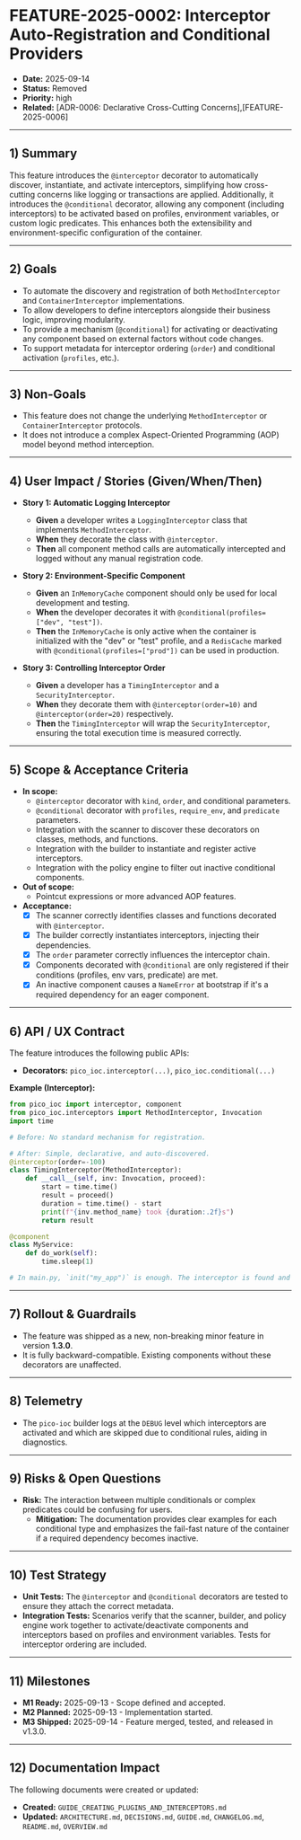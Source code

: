 # FEATURE-2025-0002: Interceptor Auto-Registration and Conditional Providers

  - **Date:** 2025-09-14
  - **Status:** Removed
  - **Priority:** high
  - **Related:** [ADR-0006: Declarative Cross-Cutting Concerns],[FEATURE-2025-0006]

-----

## 1\) Summary

This feature introduces the `@interceptor` decorator to automatically discover, instantiate, and activate interceptors, simplifying how cross-cutting concerns like logging or transactions are applied. Additionally, it introduces the `@conditional` decorator, allowing any component (including interceptors) to be activated based on profiles, environment variables, or custom logic predicates. This enhances both the extensibility and environment-specific configuration of the container.

-----

## 2\) Goals

  - To automate the discovery and registration of both `MethodInterceptor` and `ContainerInterceptor` implementations.
  - To allow developers to define interceptors alongside their business logic, improving modularity.
  - To provide a mechanism (`@conditional`) for activating or deactivating any component based on external factors without code changes.
  - To support metadata for interceptor ordering (`order`) and conditional activation (`profiles`, etc.).

-----

## 3\) Non-Goals

  - This feature does not change the underlying `MethodInterceptor` or `ContainerInterceptor` protocols.
  - It does not introduce a complex Aspect-Oriented Programming (AOP) model beyond method interception.

-----

## 4\) User Impact / Stories (Given/When/Then)

  - **Story 1: Automatic Logging Interceptor**

      - **Given** a developer writes a `LoggingInterceptor` class that implements `MethodInterceptor`.
      - **When** they decorate the class with `@interceptor`.
      - **Then** all component method calls are automatically intercepted and logged without any manual registration code.

  - **Story 2: Environment-Specific Component**

      - **Given** an `InMemoryCache` component should only be used for local development and testing.
      - **When** the developer decorates it with `@conditional(profiles=["dev", "test"])`.
      - **Then** the `InMemoryCache` is only active when the container is initialized with the "dev" or "test" profile, and a `RedisCache` marked with `@conditional(profiles=["prod"])` can be used in production.

  - **Story 3: Controlling Interceptor Order**

      - **Given** a developer has a `TimingInterceptor` and a `SecurityInterceptor`.
      - **When** they decorate them with `@interceptor(order=10)` and `@interceptor(order=20)` respectively.
      - **Then** the `TimingInterceptor` will wrap the `SecurityInterceptor`, ensuring the total execution time is measured correctly.

-----

## 5\) Scope & Acceptance Criteria

  - **In scope:**
      - `@interceptor` decorator with `kind`, `order`, and conditional parameters.
      - `@conditional` decorator with `profiles`, `require_env`, and `predicate` parameters.
      - Integration with the scanner to discover these decorators on classes, methods, and functions.
      - Integration with the builder to instantiate and register active interceptors.
      - Integration with the policy engine to filter out inactive conditional components.
  - **Out of scope:**
      - Pointcut expressions or more advanced AOP features.
  - **Acceptance:**
      - [x] The scanner correctly identifies classes and functions decorated with `@interceptor`.
      - [x] The builder correctly instantiates interceptors, injecting their dependencies.
      - [x] The `order` parameter correctly influences the interceptor chain.
      - [x] Components decorated with `@conditional` are only registered if their conditions (profiles, env vars, predicate) are met.
      - [x] An inactive component causes a `NameError` at bootstrap if it's a required dependency for an eager component.

-----

## 6\) API / UX Contract

The feature introduces the following public APIs:

  - **Decorators:** `pico_ioc.interceptor(...)`, `pico_ioc.conditional(...)`

**Example (Interceptor):**

```python
from pico_ioc import interceptor, component
from pico_ioc.interceptors import MethodInterceptor, Invocation
import time

# Before: No standard mechanism for registration.

# After: Simple, declarative, and auto-discovered.
@interceptor(order=-100)
class TimingInterceptor(MethodInterceptor):
    def __call__(self, inv: Invocation, proceed):
        start = time.time()
        result = proceed()
        duration = time.time() - start
        print(f"{inv.method_name} took {duration:.2f}s")
        return result

@component
class MyService:
    def do_work(self):
        time.sleep(1)

# In main.py, `init("my_app")` is enough. The interceptor is found and applied.
```

-----

## 7\) Rollout & Guardrails

  - The feature was shipped as a new, non-breaking minor feature in version **1.3.0**.
  - It is fully backward-compatible. Existing components without these decorators are unaffected.

-----

## 8\) Telemetry

  - The `pico-ioc` builder logs at the `DEBUG` level which interceptors are activated and which are skipped due to conditional rules, aiding in diagnostics.

-----

## 9\) Risks & Open Questions

  - **Risk:** The interaction between multiple conditionals or complex predicates could be confusing for users.
      - **Mitigation:** The documentation provides clear examples for each conditional type and emphasizes the fail-fast nature of the container if a required dependency becomes inactive.

-----

## 10\) Test Strategy

  - **Unit Tests:** The `@interceptor` and `@conditional` decorators are tested to ensure they attach the correct metadata.
  - **Integration Tests:** Scenarios verify that the scanner, builder, and policy engine work together to activate/deactivate components and interceptors based on profiles and environment variables. Tests for interceptor ordering are included.

-----

## 11\) Milestones

  - **M1 Ready:** 2025-09-13 - Scope defined and accepted.
  - **M2 Planned:** 2025-09-13 - Implementation started.
  - **M3 Shipped:** 2025-09-14 - Feature merged, tested, and released in v1.3.0.

-----

## 12\) Documentation Impact

The following documents were created or updated:

  - **Created:** `GUIDE_CREATING_PLUGINS_AND_INTERCEPTORS.md`
  - **Updated:** `ARCHITECTURE.md`, `DECISIONS.md`, `GUIDE.md`, `CHANGELOG.md`, `README.md`, `OVERVIEW.md`
